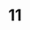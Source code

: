 ---
title: "11"
imageurl: "../src/content/assets/11.webp"
dwnurl: "https://imgs1.thamizhnation.org/11.jpg"
tags: ['thalaivar']
---